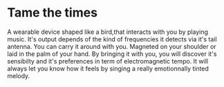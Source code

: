 # Tame the times

A wearable device shaped like a bird,that interacts with you by playing music. It's output depends of the kind of frequencies it detects via it's tail antenna. You can carry it around with you. Magneted on your shoulder or laid in the palm of your hand. By bringing it with you, you will discover it's sensibilty and it's preferences in term of electromagnetic tempo. It will always let you know how it feels by singing a really emotionnally tinted melody.